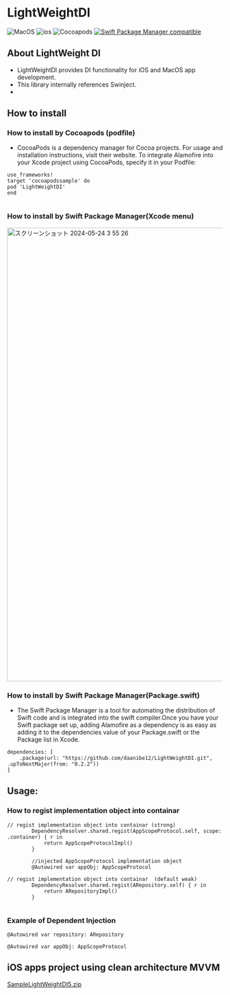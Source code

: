 
# LightWeightDI
![MacOS](https://img.shields.io/badge/MacOS-13+-green)
![ios](https://img.shields.io/badge/ios-16+-red)
![Cocoapods](https://img.shields.io/badge/Cocoapods-0.2.2-blue)
[![Swift Package Manager compatible](https://img.shields.io/badge/Swift%20Package%20Manager-compatible-brightgreen.svg)](https://github.com/apple/swift-package-manager)

## About LightWeight DI
- LightWeightDI provides DI functionality for iOS and MacOS app development.
- This library internally references Swinject.
- 
## How to install

### How to install by Cocoapods (podfile)
- CocoaPods is a dependency manager for Cocoa projects. For usage and installation instructions, visit their website. To integrate Alamofire into your Xcode project using CocoaPods, specify it in your Podfile:
```
use_frameworks!
target 'cocoapodssample' do
pod 'LightWeightDI'
end


```

### How to install by Swift Package Manager(Xcode menu)
<img width="1056" alt="スクリーンショット 2024-05-24 3 55 26" src="https://github.com/daanibe12/LightWeightDI/assets/170229202/f97c02da-bfe6-44e0-9be2-8c6ddd7e1ac4">

### How to install by Swift Package Manager(Package.swift)
- The Swift Package Manager is a tool for automating the distribution of Swift code and is integrated into the swift compiler.Once you have your Swift package set up, adding Alamofire as a dependency is as easy as adding it to the dependencies value of your Package.swift or the Package list in Xcode.

```
dependencies: [
    .package(url: "https://github.com/daanibe12/LightWeightDI.git", .upToNextMajor(from: "0.2.2"))
]
```

## Usage:
### How to regist implementation object into containar
```
// regist implementation object into containar (strong)
        DependencyResolver.shared.regist(AppScopeProtocol.self, scope: .container) { r in
            return AppScopeProtocolImpl()
        }

        //injected AppScopeProtocol implementation object
        @Autowired var appObj: AppScopeProtocol

// regist implementation object into containar  (default weak)
        DependencyResolver.shared.regist(ARepository.self) { r in
            return ARepositoryImpl()
        }


```

### Example of Dependent Injection
  
`@Autowired var repository: ARepository`

`@Autowired var appObj: AppScopeProtocol`


## iOS apps project using clean architecture MVVM

[SampleLightWeightDI5.zip](https://github.com/daanibe12/LightWeightDI/files/15502655/SampleLightWeightDI5.zip)
